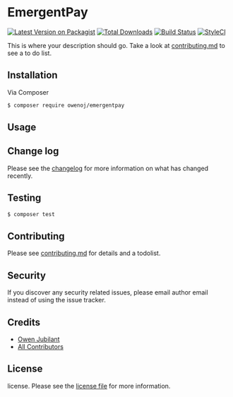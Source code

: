 # EmergentPay

[![Latest Version on Packagist][ico-version]][link-packagist]
[![Total Downloads][ico-downloads]][link-downloads]
[![Build Status][ico-travis]][link-travis]
[![StyleCI][ico-styleci]][link-styleci]

This is where your description should go. Take a look at [contributing.md](contributing.md) to see a to do list.

## Installation

Via Composer

``` bash
$ composer require owenoj/emergentpay
```

## Usage

## Change log

Please see the [changelog](changelog.md) for more information on what has changed recently.

## Testing

``` bash
$ composer test
```

## Contributing

Please see [contributing.md](contributing.md) for details and a todolist.

## Security

If you discover any security related issues, please email author email instead of using the issue tracker.

## Credits

- [Owen Jubilant][link-author]
- [All Contributors][link-contributors]

## License

license. Please see the [license file](license.md) for more information.

[ico-version]: https://img.shields.io/packagist/v/owenoj/emergentpay.svg?style=flat-square
[ico-downloads]: https://img.shields.io/packagist/dt/owenoj/emergentpay.svg?style=flat-square
[ico-travis]: https://img.shields.io/travis/owenoj/emergentpay/master.svg?style=flat-square
[ico-styleci]: https://styleci.io/repos/12345678/shield

[link-packagist]: https://packagist.org/packages/owenoj/emergentpay
[link-downloads]: https://packagist.org/packages/owenoj/emergentpay
[link-travis]: https://travis-ci.org/owenoj/emergentpay
[link-styleci]: https://styleci.io/repos/12345678
[link-author]: https://github.com/owen-oj
[link-contributors]: ../../contributors
